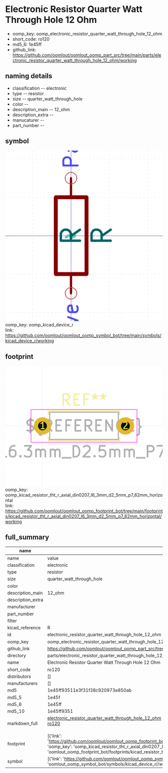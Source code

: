 # Electronic Resistor Quarter Watt Through Hole 12 Ohm

  
* oomp_key: oomp_electronic_resistor_quarter_watt_through_hole_12_ohm 
* short_code: ro120
* md5_6: 1e45ff  
* github_link: https://github.com/oomlout/oomlout_oomp_part_src/tree/main/parts/electronic_resistor_quarter_watt_through_hole_12_ohm/working  
## naming details
* classification -- electronic
* type -- resistor
* size -- quarter_watt_through_hole
* color -- 
* description_main -- 12_ohm
* description_extra -- 
* manucaturer -- 
* part_number -- 



## symbol

![](symbol/0/working/working_600.png)  
oomp_key: oomp_kicad_device_r  
link: https://github.com/oomlout/oomlout_oomp_symbol_bot/tree/main/symbols/kicad_device_r/working  

## footprint

![](footprint/0/working/working_600.png)  
oomp_key: oomp_kicad_resistor_tht_r_axial_din0207_l6_3mm_d2_5mm_p7_62mm_horizontal  
link: https://github.com/oomlout/oomlout_oomp_footprint_bot/tree/main/footprints/kicad_resistor_tht_r_axial_din0207_l6_3mm_d2_5mm_p7_62mm_horizontal/working  

## full_summary
| name | value | 
| --- | --- | 
| name | value | 
| classification | electronic | 
| type | resistor | 
| size | quarter_watt_through_hole | 
| color |  | 
| description_main | 12_ohm | 
| description_extra |  | 
| manufacturer |  | 
| part_number |  | 
| filter |  | 
| kicad_reference | R | 
| id | electronic_resistor_quarter_watt_through_hole_12_ohm | 
| oomp_key | oomp_electronic_resistor_quarter_watt_through_hole_12_ohm | 
| github_link | https://github.com/oomlout/oomlout_oomp_part_src/tree/main/parts/electronic_resistor_quarter_watt_through_hole_12_ohm/working | 
| directory | parts/electronic_resistor_quarter_watt_through_hole_12_ohm | 
| name | Electronic Resistor Quarter Watt Through Hole 12 Ohm | 
| short_code | ro120 | 
| distributors | [] | 
| manufacturers | [] | 
| md5 | 1e45ff93511e3f31f38c920973e850ab | 
| md5_5 | 1e45f | 
| md5_6 | 1e45ff | 
| md5_10 | 1e45ff9351 | 
| markdown_full | [electronic_resistor_quarter_watt_through_hole_12_ohm](https://github.com/oomlout/oomlout_oomp_part_src/tree/main/parts/electronic_resistor_quarter_watt_through_hole_12_ohm/working)<br>[ro120](https://github.com/oomlout/oomlout_oomp_part_src/tree/main/parts/electronic_resistor_quarter_watt_through_hole_12_ohm/working)<br><br> | 
| footprint | [{'link': 'https://github.com/oomlout/oomlout_oomp_footprint_bot/tree/main/foootprntss/kicad_resistor_tht_r_axial_din0207_l6_3mm_d2_5mm_p7_62mm_horizontal', 'oomp_key': 'oomp_kicad_resistor_tht_r_axial_din0207_l6_3mm_d2_5mm_p7_62mm_horizontal', 'directory': 'oomlout_oomp_footprint_bot/footprints/kicad_resistor_tht_r_axial_din0207_l6_3mm_d2_5mm_p7_62mm_horizontal//working/working.kicad_mod'}] | 
| symbol | [{'link': 'https://github.com/oomlout/oomlout_oomp_symbol_bot/tree/main/symbols/kicad_device_r', 'oomp_key': 'oomp_kicad_device_r', 'directory': 'oomlout_oomp_symbol_bot/symbols/kicad_device_r//working/working.kicad_sym'}] | 
